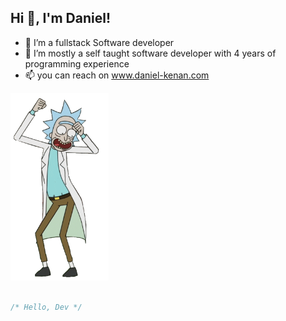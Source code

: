 ## **Hi 👋, I'm Daniel!**


- 👀 I’m a fullstack Software developer
- 🌱 I’m mostly a self taught software developer with 4 years of programming experience
- 📫 you can reach on www.daniel-kenan.com

<!---
Im a highly enthusiatic individual with great problem solving skills
--->

<img src="rick dance.gif" style="width:auto;height:300px" />

```js

/* Hello, Dev */


```
